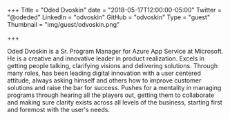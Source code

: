 +++
Title = "Oded Dvoskin"
date = "2018-05-17T12:00:00-05:00"
Twitter = "@odeded"
LinkedIn = "odvoskin"
GitHub = "odvoskin"
Type = "guest"
Thumbnail = "img/guest/odvoskin.png"

+++

Oded Dvoskin is a Sr. Program Manager for Azure App Service at Microsoft.  He is a creative and innovative leader in product realization. Excels in getting people talking, clarifying visions and delivering solutions. Through many roles, has been leading digital innovation with a user centered attitude, always asking himself and others how to improve customer solutions and raise the bar for success. Pushes for a mentality in managing programs through hearing all the players out, getting them to collaborate and making sure clarity exists across all levels of the business, starting first and foremost with the user's needs.
